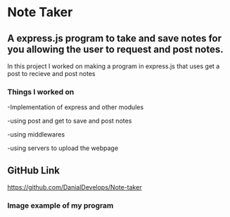 # Note Taker

## A express.js program to take and save notes for you allowing the user to request and post notes.

In this project I worked on making a program in express.js that uses get a post to recieve and post notes

### Things I worked on
-Implementation of express and other modules

-using post and get to save and post notes

-using middlewares

-using servers to upload the webpage

## GitHub Link
https://github.com/DanialDevelops/Note-taker


### Image example of my program
